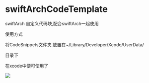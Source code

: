 # swiftArchCodeTemplate
swiftArch 自定义代码块,配合swiftArch一起使用

使用方式 

将CodeSnippets文件夹  放置在~/Library/Developer/Xcode/UserData/ 

目录下



在xcode中便可使用了

![](<https://raw.githubusercontent.com/manondidi/swiftArchCodeTemplate/master/%E6%88%AA%E5%9B%BE/image1.png>)

